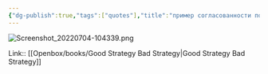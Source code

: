 ```yaml
---
{"dg-publish":true,"tags":["quotes"],"title":"пример согласованности политики и целей","date":"2022-07-04T10:43:46+03:00","modified_at":"2024-09-16T10:04:21+03:00","aliases":"пример согласованности политики и целей","dg-path":"/quotes/202207041043.md","permalink":"/quotes/202207041043/","dgPassFrontmatter":true}
---
```



![Screenshot_20220704-104339.png](/openbox/assets/img/Screenshot_20220704-104339.png)

Link:: [[Openbox/books/Good Strategy Bad Strategy\|Good Strategy Bad Strategy]]
